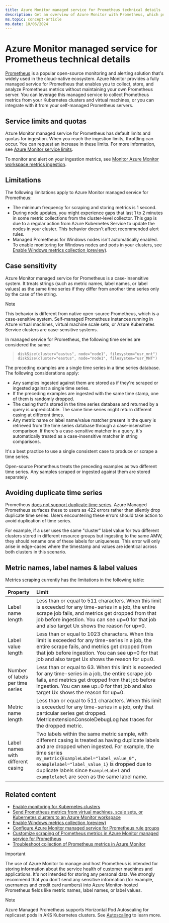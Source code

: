 ```yaml
---
title: Azure Monitor managed service for Prometheus technical details
description: Get an overview of Azure Monitor with Prometheus, which provides Prometheus-compatible interfaces called Azure Monitor workspaces for storing and retrieving metric data.
ms.topic: concept-article
ms.date: 10/06/2024
---
```


# Azure Monitor managed service for Prometheus technical details

[Prometheus](http://promehteus.io) is a popular open-source monitoring and alerting solution that's widely used in the cloud-native ecosystem. Azure Monitor provides a fully managed service for Prometheus that enables you to collect, store, and analyze Prometheus metrics without maintaining your own Prometheus server. You can leverage this managed service to collect Prometheus metrics from your Kubernetes clusters and virtual machines, or you can integrate with it from your self-managed Prometheus servers.

## Service limits and quotas

Azure Monitor managed service for Prometheus has default limits and quotas for ingestion. When you reach the ingestion limits, throttling can occur. You can request an increase in these limits. For more information, see [Azure Monitor service limits](../fundamentals/service-limits.md#prometheus-metrics).

To monitor and alert on your ingestion metrics, see [Monitor Azure Monitor workspace metrics ingestion](azure-monitor-workspace-monitor-ingest-limits.md).

## Limitations

The following limitations apply to Azure Monitor managed service for Prometheus:

* The minimum frequency for scraping and storing metrics is 1 second.
* During node updates, you might experience gaps that last 1 to 2 minutes in some metric collections from the cluster-level collector. This gap is due to a regular action from Azure Kubernetes Service to update the nodes in your cluster. This behavior doesn't affect recommended alert rules.
* Managed Prometheus for Windows nodes isn't automatically enabled. To enable monitoring for Windows nodes and pods in your clusters, see [Enable Windows metrics collection (preview)](../containers/enable-windows-metrics.md).

## Case sensitivity

Azure Monitor managed service for Prometheus is a case-insensitive system. It treats strings (such as metric names, label names, or label values) as the same time series if they differ from another time series only by the case of the string.

> [!NOTE]
> This behavior is different from native open-source Prometheus, which is a case-sensitive system.  Self-managed Prometheus instances running in Azure virtual machines, virtual machine scale sets, or Azure Kubernetes Service clusters are case-sensitive systems.

In managed service for Prometheus, the following time series are considered the same:

> `diskSize(cluster="eastus", node="node1", filesystem="usr_mnt")`  
> `diskSize(cluster="eastus", node="node1", filesystem="usr_MNT")`

The preceding examples are a single time series in a time series database. The following considerations apply:

- Any samples ingested against them are stored as if they're scraped or ingested against a single time series.
- If the preceding examples are ingested with the same time stamp, one of them is randomly dropped.
- The casing that's stored in the time series database and returned by a query is unpredictable. The same time series might return different casing at different times.
- Any metric name or label name/value matcher present in the query is retrieved from the time series database through a case-insensitive comparison. If there's a case-sensitive matcher in a query, it's automatically treated as a case-insensitive matcher in string comparisons.

It's a best practice to use a single consistent case to produce or scrape a time series.

Open-source Prometheus treats the preceding examples as two different time series. Any samples scraped or ingested against them are stored separately.


## Avoiding duplicate time series

Prometheus [does not support duplicate time series](https://promlabs.com/blog/2022/12/15/understanding-duplicate-samples-and-out-of-order-timestamp-errors-in-prometheus). Azure Managed Prometheus surfaces these to users as 422 errors rather than silently drop duplicate time series. Users encountering these errors should take action to avoid duplication of time series. 

For example, if a user uses the same "cluster" label value for two different clusters stored in different resource groups but ingesting to the same AMW, they should rename one of these labels for uniqueness. This error will only arise in edge-cases where the timestamp and values are identical across both clusters in this scenario.


## Metric names, label names & label values

Metrics scraping currently has the limitations in the following table:

| Property | Limit |
|:---|:---|
| Label name length | Less than or equal to 511 characters. When this limit is exceeded for any time-series in a job, the entire scrape job fails, and metrics get dropped from that job before ingestion. You can see up=0 for that job and also target Ux shows the reason for up=0. |
| Label value length | Less than or equal to 1023 characters. When this limit is exceeded for any time-series in a job, the entire scrape fails, and metrics get dropped from that job before ingestion. You can see up=0 for that job and also target Ux shows the reason for up=0. |
| Number of labels per time series | Less than or equal to 63. When this limit is exceeded for any time-series in a job, the entire scrape job fails, and metrics get dropped from that job before ingestion. You can see up=0 for that job and also target Ux shows the reason for up=0. |
| Metric name length | Less than or equal to 511 characters. When this limit is exceeded for any time-series in a job, only that particular series get dropped. MetricextensionConsoleDebugLog has traces for the dropped metric. |
| Label names with different casing | Two labels within the same metric sample, with different casing is treated as having duplicate labels and are dropped when ingested. For example, the time series `my_metric{ExampleLabel="label_value_0", examplelabel="label_value_1}` is dropped due to duplicate labels since `ExampleLabel` and `examplelabel` are seen as the same label name. |



## Related content

* [Enable monitoring for Kubernetes clusters](../containers/kubernetes-monitoring-enable.md)
* [Send Prometheus metrics from virtual machines, scale sets, or Kubernetes clusters to an Azure Monitor workspace](prometheus-remote-write-virtual-machines.md)
* [Enable Windows metrics collection (preview)](../containers/enable-windows-metrics.md)
* [Configure Azure Monitor managed service for Prometheus rule groups](prometheus-rule-groups.md)
* [Customize scraping of Prometheus metrics in Azure Monitor managed service for Prometheus](../containers/prometheus-metrics-scrape-configuration.md)
* [Troubleshoot collection of Prometheus metrics in Azure Monitor](../containers/prometheus-metrics-troubleshoot.md)


> [!IMPORTANT]
> The use of Azure Monitor to manage and host Prometheus is intended for storing information about the service health of customer machines and applications. It's not intended for storing any personal data. We strongly recommend that you don't send any sensitive information (for example, usernames and credit card numbers) into Azure Monitor-hosted Prometheus fields like metric names, label names, or label values.


> [!NOTE]
> Azure Managed Prometheus supports Horizontal Pod Autoscaling for replicaset pods in AKS Kubernetes clusters. See [Autoscaling](../containers/prometheus-metrics-scrape-autoscaling.md) to learn more.